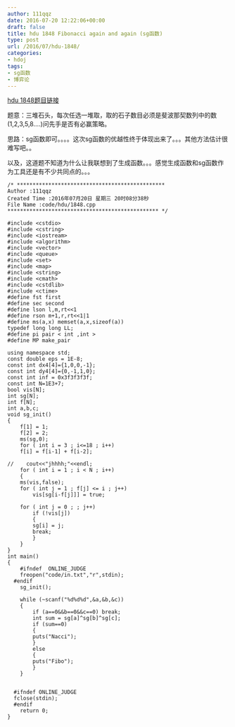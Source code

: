 ```yaml
---
author: 111qqz
date: 2016-07-20 12:22:06+00:00
draft: false
title: hdu 1848 Fibonacci again and again (sg函数)
type: post
url: /2016/07/hdu-1848/
categories:
- hdoj
tags:
- sg函数
- 博弈论
---
```


[hdu 1848题目链接](http://acm.hdu.edu.cn/showproblem.php?pid=1848)



题意：三堆石头，每次任选一堆取，取的石子数目必须是斐波那契数列中的数(1,2,3,5,8....)问先手是否有必赢策略。



思路：sg函数即可。。。。这次sg函数的优越性终于体现出来了。。。其他方法估计很难写吧。。

以及，这道题不知道为什么让我联想到了生成函数。。。感觉生成函数和sg函数作为工具还是有不少共同点的。。。




 

    
    /* ***********************************************
    Author :111qqz
    Created Time :2016年07月20日 星期三 20时08分38秒
    File Name :code/hdu/1848.cpp
    ************************************************ */
    
    #include <cstdio>
    #include <cstring>
    #include <iostream>
    #include <algorithm>
    #include <vector>
    #include <queue>
    #include <set>
    #include <map>
    #include <string>
    #include <cmath>
    #include <cstdlib>
    #include <ctime>
    #define fst first
    #define sec second
    #define lson l,m,rt<<1
    #define rson m+1,r,rt<<1|1
    #define ms(a,x) memset(a,x,sizeof(a))
    typedef long long LL;
    #define pi pair < int ,int >
    #define MP make_pair
    
    using namespace std;
    const double eps = 1E-8;
    const int dx4[4]={1,0,0,-1};
    const int dy4[4]={0,-1,1,0};
    const int inf = 0x3f3f3f3f;
    const int N=1E3+7;
    bool vis[N];
    int sg[N];
    int f[N];
    int a,b,c;
    void sg_init()
    {
        f[1] = 1;
        f[2] = 2;
        ms(sg,0);
        for ( int i = 3 ; i<=18 ; i++)
    	f[i] = f[i-1] + f[i-2];
        
    //    cout<<"jhhhh;"<<endl;
        for ( int i = 1 ; i < N ; i++)
        {
    	ms(vis,false);
    	for ( int j = 1 ; f[j] <= i ; j++)
    	    vis[sg[i-f[j]]] = true;
    
    	for ( int j = 0 ; ; j++)
    	    if (!vis[j])
    	    {
    		sg[i] = j;
    		break;
    	    }
        }
    }
    int main()
    {
    	#ifndef  ONLINE_JUDGE 
    	freopen("code/in.txt","r",stdin);
      #endif
    	sg_init();
    	
    	while (~scanf("%d%d%d",&a,&b,&c))
    	{
    	    if (a==0&&b==0&&c==0) break;
    	    int sum = sg[a]^sg[b]^sg[c];
    	    if (sum==0)
    	    {
    		puts("Nacci");
    	    }
    	    else
    	    {
    		puts("Fibo");
    	    }
    	}
    
    
      #ifndef ONLINE_JUDGE  
      fclose(stdin);
      #endif
        return 0;
    }
    



